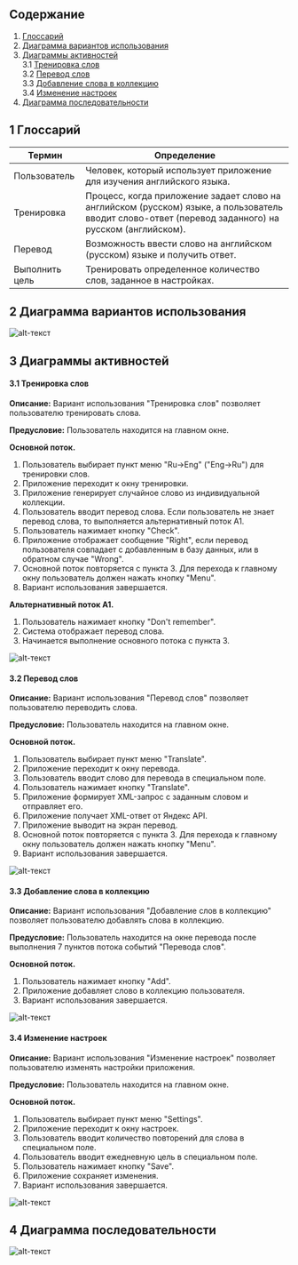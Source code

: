 ## Содержание

1. [Глоссарий](#1) <br>
2. [Диаграмма вариантов использования](#2) <br>
3. [Диаграммы активностей](#3) <br>
3.1 [Тренировка слов](#3.1) <br>
3.2 [Перевод слов](#3.2) <br>
3.3 [Добавление слова в коллекцию](#3.3) <br>
3.4 [Изменение настроек](#3.4) <br>
4. [Диаграмма последовательности](#4) <br>


## 1 Глоссарий <a name="1"></a>
|Термин|  Определение|
|--|--|
| Пользователь|Человек, который использует приложение для изучения английского языка.|
 |Тренировка |Процесс, когда приложение задает слово на английском (русском) языке, а пользователь вводит слово-ответ (перевод заданного) на русском (английском).|
 | Перевод|Возможность ввести слово на английском (русском) языке и получить ответ.|
 |Выполнить цель|Тренировать определенное количество слов, заданное в настройках. |
 
## 2 Диаграмма вариантов использования <a name="2"></a>
 ![alt-текст](https://github.com/IrynaSkiba/English-Time/blob/master/Documentation/UML/UseCase.PNG)
 
 ## 3 Диаграммы активностей <a name="3"></a>
 #### 3.1 Тренировка слов <a name="3.1"></a>
 <b>Описание:</b> Вариант использования "Тренировка слов" позволяет пользователю тренировать слова.
 
 <b>Предусловие:</b> Пользователь находится на главном окне.
 
 <b>Основной поток.</b>
 
 1. Пользователь выбирает пункт меню "Ru->Eng" ("Eng->Ru") для тренировки слов.
 2. Приложение переходит к окну тренировки.
 3. Приложение генерирует случайное слово из индивидуальной коллекции.
 4. Пользователь вводит перевод слова. Если пользователь не знает перевод слова, то выполняется альтернативный поток А1.
 5. Пользователь нажимает кнопку "Check".
 6. Приложение отображает сообщение "Right", если перевод пользователя совпадает с добавленным в базу данных, или в обратном случае "Wrong".
 7. Основной поток повторяется с пункта 3. Для перехода к главному окну пользователь должен нажать кнопку "Menu".
 8. Вариант использования завершается.
  
 <b>Альтернативный поток А1.</b>
 
 1. Пользователь нажимает кнопку "Don't remember".
 2. Система отображает перевод слова.
 3. Начинается выполнение основного потока с пункта 3.
 
 ![alt-текст](https://github.com/IrynaSkiba/English-Time/blob/master/Documentation/UML/Activity/training.PNG)
 #### 3.2 Перевод слов <a name="3.2"></a>
  <b>Описание:</b> Вариант использования "Перевод слов" позволяет пользователю переводить слова.
 
 <b>Предусловие:</b> Пользователь находится на главном окне.
 
 <b>Основной поток.</b>
 
 1. Пользователь выбирает пункт меню "Translate".
 2. Приложение переходит к окну перевода.
 3. Пользователь вводит слово для перевода в специальном поле.
 4. Пользователь нажимает кнопку "Translate".
 5. Приложение формирует XML-запрос с заданным словом и отправляет его.
 6. Приложение получает XML-ответ от Яндекс API.
 7. Приложение выводит на экран перевод.
 8. Основной поток повторяется с пункта 3. Для перехода к главному окну пользователь должен нажать кнопку "Menu".
 9. Вариант использования завершается.
 
 ![alt-текст](https://github.com/IrynaSkiba/English-Time/blob/master/Documentation/UML/Activity/translate.PNG)
 #### 3.3 Добавление слова в коллекцию <a name="3.3"></a>
 <b>Описание:</b> Вариант использования "Добавление слов в коллекцию" позволяет пользователю добавлять слова в коллекцию.
 
 <b>Предусловие:</b> Пользователь находится на окне перевода после выполнения 7 пунктов потока событий "Перевода слов".
 
 <b>Основной поток.</b>
 
 1. Пользователь нажимает кнопку "Add".
 2. Приложение добавляет слово в коллекцию пользователя.
 3. Вариант использования завершается.
 
 ![alt-текст](https://github.com/IrynaSkiba/English-Time/blob/master/Documentation/UML/Activity/add.PNG)
 #### 3.4 Изменение настроек <a name="3.4"></a>
<b>Описание:</b> Вариант использования "Изменение настроек" позволяет пользователю изменять настройки приложения.
 
 <b>Предусловие:</b> Пользователь находится на главном окне.
 
 <b>Основной поток.</b>
 
 1. Пользователь выбирает пункт меню "Settings".
 2. Приложение переходит к окну настроек.
 3. Пользователь вводит количество повторений для слова в специальном поле.
 4. Пользователь вводит ежедневную цель в специальном поле.
 5. Пользователь нажимает кнопку "Save".
 6. Приложение сохраняет изменения.
 7. Вариант использования завершается.
 
 ![alt-текст](https://github.com/IrynaSkiba/English-Time/blob/master/Documentation/UML/Activity/settings.PNG)
 
 ## 4 Диаграмма последовательности <a name="4"></a>
![alt-текст](https://github.com/IrynaSkiba/English-Time/blob/master/Documentation/UML/sequence.PNG)
